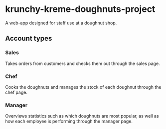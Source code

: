 # krunchy-kreme-doughnuts-project

A web-app designed for staff use at a doughnut shop.


## Account types
### Sales
Takes orders from customers and checks them out through the sales page.


### Chef
Cooks the doughnuts and manages the stock of each doughnut through the chef page.

### Manager
Overviews statistics such as which doughnuts are most popular, as well as how each employee is performing through the manager page.
